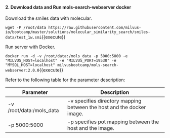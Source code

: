 #### 2. Download data and Run mols-search-webserver docker

Download the smiles data with molecular.

`wget -P /root/data https://raw.githubusercontent.com/milvus-io/bootcamp/master/solutions/molecular_similarity_search/smiles-data/test_1w.smi`{{execute}}

Run server with Docker.

`docker run -d -v /root/data:/mols_data -p 5000:5000 -e "MILVUS_HOST=localhost" -e "MILVUS_PORT=19530" -e "MYSQL_HOST=localhost" milvusbootcamp/mols-search-webserver:2.0.0`{{execute}}

Refer to the following table for the parameter description:

| Parameter                     | Description                                                  |
| ----------------------------- | ------------------------------------------------------------ |
| -v /root/data:/mols_data      | -v specifies directory mapping between the host and the docker image.  |
| -p 5000:5000                  | -p specifies pot mapping between the host and the image.     |
